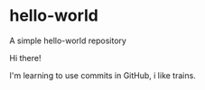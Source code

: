 # hello-world
A simple hello-world repository

Hi there!

I'm learning to use commits in GitHub, i like trains.

